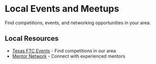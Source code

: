 # Local Events and Meetups

Find competitions, events, and networking opportunities in your area.

## Local Resources

- [Texas FTC Events](https://www.firstinspires.org/robotics/ftc/regional-championships-and-super-regionals) - Find competitions in our area
- [Mentor Network](https://www.firstinspires.org/ways-to-help/volunteer) - Connect with experienced mentors